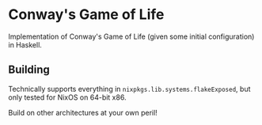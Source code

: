 # Conway's Game of Life

Implementation of Conway's Game of Life (given some initial configuration) in Haskell.

## Building

Technically supports everything in `nixpkgs.lib.systems.flakeExposed`, but only tested for NixOS on 64-bit x86.

Build on other architectures at your own peril!
